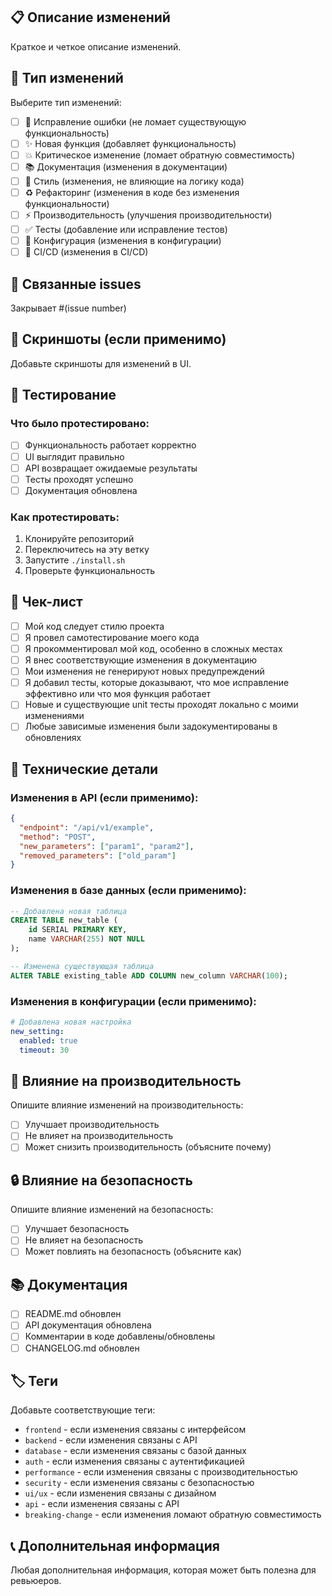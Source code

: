 ## 📋 Описание изменений

Краткое и четкое описание изменений.

## 🎯 Тип изменений

Выберите тип изменений:
- [ ] 🐛 Исправление ошибки (не ломает существующую функциональность)
- [ ] ✨ Новая функция (добавляет функциональность)
- [ ] 💥 Критическое изменение (ломает обратную совместимость)
- [ ] 📚 Документация (изменения в документации)
- [ ] 🎨 Стиль (изменения, не влияющие на логику кода)
- [ ] ♻️ Рефакторинг (изменения в коде без изменения функциональности)
- [ ] ⚡ Производительность (улучшения производительности)
- [ ] ✅ Тесты (добавление или исправление тестов)
- [ ] 🔧 Конфигурация (изменения в конфигурации)
- [ ] 🚀 CI/CD (изменения в CI/CD)

## 🔗 Связанные issues

Закрывает #(issue number)

## 📸 Скриншоты (если применимо)

Добавьте скриншоты для изменений в UI.

## 🧪 Тестирование

### Что было протестировано:
- [ ] Функциональность работает корректно
- [ ] UI выглядит правильно
- [ ] API возвращает ожидаемые результаты
- [ ] Тесты проходят успешно
- [ ] Документация обновлена

### Как протестировать:
1. Клонируйте репозиторий
2. Переключитесь на эту ветку
3. Запустите `./install.sh`
4. Проверьте функциональность

## 📝 Чек-лист

- [ ] Мой код следует стилю проекта
- [ ] Я провел самотестирование моего кода
- [ ] Я прокомментировал мой код, особенно в сложных местах
- [ ] Я внес соответствующие изменения в документацию
- [ ] Мои изменения не генерируют новых предупреждений
- [ ] Я добавил тесты, которые доказывают, что мое исправление эффективно или что моя функция работает
- [ ] Новые и существующие unit тесты проходят локально с моими изменениями
- [ ] Любые зависимые изменения были задокументированы в обновлениях

## 🔧 Технические детали

### Изменения в API (если применимо):
```json
{
  "endpoint": "/api/v1/example",
  "method": "POST",
  "new_parameters": ["param1", "param2"],
  "removed_parameters": ["old_param"]
}
```

### Изменения в базе данных (если применимо):
```sql
-- Добавлена новая таблица
CREATE TABLE new_table (
    id SERIAL PRIMARY KEY,
    name VARCHAR(255) NOT NULL
);

-- Изменена существующая таблица
ALTER TABLE existing_table ADD COLUMN new_column VARCHAR(100);
```

### Изменения в конфигурации (если применимо):
```yaml
# Добавлена новая настройка
new_setting:
  enabled: true
  timeout: 30
```

## 🚀 Влияние на производительность

Опишите влияние изменений на производительность:
- [ ] Улучшает производительность
- [ ] Не влияет на производительность
- [ ] Может снизить производительность (объясните почему)

## 🔒 Влияние на безопасность

Опишите влияние изменений на безопасность:
- [ ] Улучшает безопасность
- [ ] Не влияет на безопасность
- [ ] Может повлиять на безопасность (объясните как)

## 📚 Документация

- [ ] README.md обновлен
- [ ] API документация обновлена
- [ ] Комментарии в коде добавлены/обновлены
- [ ] CHANGELOG.md обновлен

## 🏷️ Теги

Добавьте соответствующие теги:
- `frontend` - если изменения связаны с интерфейсом
- `backend` - если изменения связаны с API
- `database` - если изменения связаны с базой данных
- `auth` - если изменения связаны с аутентификацией
- `performance` - если изменения связаны с производительностью
- `security` - если изменения связаны с безопасностью
- `ui/ux` - если изменения связаны с дизайном
- `api` - если изменения связаны с API
- `breaking-change` - если изменения ломают обратную совместимость

## 📞 Дополнительная информация

Любая дополнительная информация, которая может быть полезна для ревьюеров.
